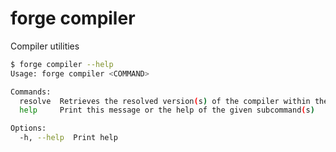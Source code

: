 # forge compiler

Compiler utilities

```bash
$ forge compiler --help
Usage: forge compiler <COMMAND>

Commands:
  resolve  Retrieves the resolved version(s) of the compiler within the project [aliases: r]
  help     Print this message or the help of the given subcommand(s)

Options:
  -h, --help  Print help
```
